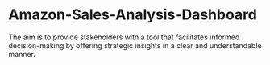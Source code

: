 # Amazon-Sales-Analysis-Dashboard
The aim is to provide stakeholders with a tool that facilitates informed decision-making by offering strategic insights in a clear and understandable manner. 
